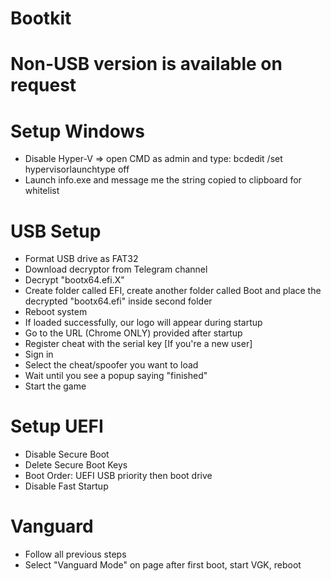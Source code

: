 # Bootkit  
  
# Non-USB version is available on request  
  
# Setup Windows  
- Disable Hyper-V => open CMD as admin and type: bcdedit /set hypervisorlaunchtype off  
- Launch info.exe and message me the string copied to clipboard for whitelist  
  
# USB Setup  
- Format USB drive as FAT32  
- Download decryptor from Telegram channel  
- Decrypt "bootx64.efi.X"  
- Create folder called EFI, create another folder called Boot and place the decrypted "bootx64.efi" inside second folder  
- Reboot system  
- If loaded successfully, our logo will appear during startup  
- Go to the URL (Chrome ONLY) provided after startup  
- Register cheat with the serial key [If you're a new user]  
- Sign in  
- Select the cheat/spoofer you want to load  
- Wait until you see a popup saying "finished"  
- Start the game  
  
# Setup UEFI  
- Disable Secure Boot  
- Delete Secure Boot Keys  
- Boot Order: UEFI USB priority then boot drive
- Disable Fast Startup

# Vanguard  
- Follow all previous steps  
- Select "Vanguard Mode" on page after first boot, start VGK, reboot  
